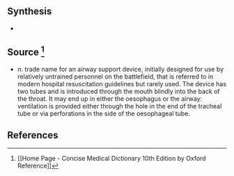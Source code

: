 ## Synthesis
- 
## Source [^1]
- $n$. trade name for an airway support device, initially designed for use by relatively untrained personnel on the battlefield, that is referred to in modern hospital resuscitation guidelines but rarely used. The device has two tubes and is introduced through the mouth blindly into the back of the throat. It may end up in either the oesophagus or the airway: ventilation is provided either through the hole in the end of the tracheal tube or via perforations in the side of the oesophageal tube.
## References

[^1]: [[Home Page - Concise Medical Dictionary 10th Edition by Oxford Reference]]